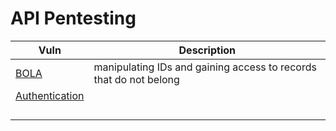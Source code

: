 
# API Pentesting


| Vuln | Description |
| ---- | ---- |
| [BOLA](BOLA.md) | manipulating IDs and gaining access to records that do not belong |
| [Authentication](Authentication.md) |  |
|  |  |
|  |  |
|  |  |
|  |  |